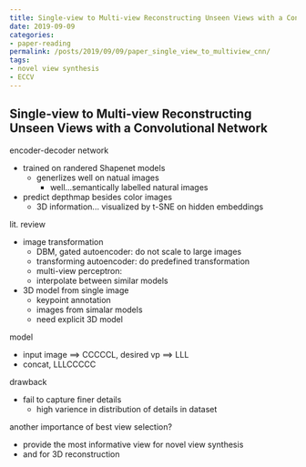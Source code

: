 ```yaml
---
title: Single-view to Multi-view Reconstructing Unseen Views with a Convolutional Network
date: 2019-09-09
categories:
- paper-reading
permalink: /posts/2019/09/09/paper_single_view_to_multiview_cnn/
tags:
- novel view synthesis
- ECCV
---
```


## Single-view to Multi-view Reconstructing Unseen Views with a Convolutional Network

encoder-decoder network
- trained on randered Shapenet models
    - generlizes well on natual images
        - well...semantically labelled natural images
- predict depthmap besides color images
    - 3D information... visualized by t-SNE on hidden embeddings

lit. review
- image transformation
    - DBM, gated autoencoder: do not scale to large images
    - transforming autoencoder: do predefined transformation
    - multi-view perceptron:
    - interpolate between similar models
- 3D model from single image
    - keypoint annotation
    - images from simalar models
    - need explicit 3D model

model
- input image ==> CCCCCL, desired vp ==> LLL
- concat, LLLCCCCC

drawback
- fail to capture finer details
    - high varience in distribution of details in dataset

another importance of best view selection?
- provide the most informative view for novel view synthesis
- and for 3D reconstruction
